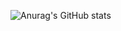 ![Anurag's GitHub stats](https://github-readme-stats.vercel.app/api?username=yangxuechen&show_icons=true&theme=flag-india)
